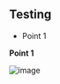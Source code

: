 Testing
--------

* Point 1

**Point 1**

![image](https://user-images.githubusercontent.com/64098576/136283852-e563dbf2-d0d1-402f-9da6-cc65ab78eabf.png)
